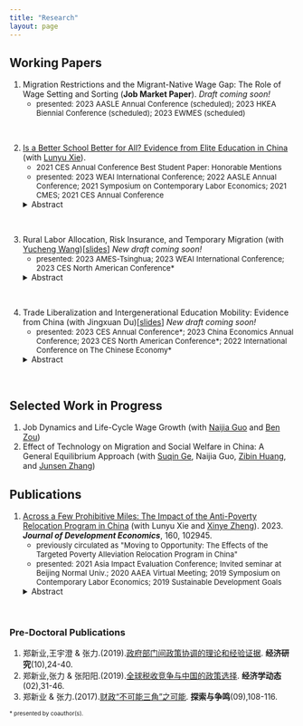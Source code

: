 ```yaml
---
title: "Research"
layout: page
---
```


## Working Papers

1. Migration Restrictions and the Migrant-Native Wage Gap: The Role of Wage Setting and Sorting (**Job Market Paper**). _Draft coming soon!_
    - <font size = 2>presented: 2023 AASLE Annual Conference (scheduled); 2023 HKEA Biennial Conference (scheduled); 2023 EWMES (scheduled)</font>
<br>

2. [Is a Better School Better for All? Evidence from Elite Education in China](http://ssrn.com/abstract=4038574) (with [Lunyu Xie](http://ae.ruc.edu.cn/home/People/Faculty/SortbyDepartment/EnergyEconomics/XieLunyu/index.htm)).
    - <font size = 2>2021 CES Annual Conference Best Student Paper: Honorable Mentions</font>
    - <font size = 2>presented: 2023 WEAI International Conference; 2022 AASLE Annual Conference; 2021 Symposium on Contemporary Labor Economics; 2021 CMES; 2021 CES Annual Conference</font>
    <details>
      <summary>Abstract</summary>
      <font size = 3>A large and growing literature focuses on the causal impacts of elite education on students’ academic outcomes. Yet, current conclusions are contentious. To understand the heterogeneous impacts of elite education, this study utilizes a new empirical strategy based on the fact that the one-shot high school entrance exam (HSEE) in China generates sufficient variation in the academic ability of students even in a narrow bandwidth around the admission cutoff of entering elite high schools. Combining students’ performance on middle school final exams, the HSEE, and the college entrance exam (CEE) in a typical county in China, this study provides direct evidence that well-prepared students benefit more from elite high school education compared to under-prepared students. Peer effects partially explain the heterogeneous effect. Additionally, high-stakes exam results depend highly on one’s unobserved ability to handle such exams. These findings imply that using one-shot high-stakes exam results to allocate educational resources masks students’ actual preparation for elite education, resulting in a misallocation of educational resources.</font>
    </details>
<br>

3. Rural Labor Allocation, Risk Insurance, and Temporary Migration (with [Yucheng Wang](https://yuchengwang.weebly.com))[[slides](https://drive.google.com/file/d/1TapCu4obIzGvAJnSSiCJqqbBiqPV9Nfb/view?usp=sharing)] _New draft coming soon!_
    - <font size = 2>presented: 2023 AMES-Tsinghua; 2023 WEAI International Conference; 2023 CES North American Conference*</font>
    <details>
      <summary>Abstract</summary>
      <font size = 3>Migration risks are an important barrier holding rural households back from allocating labor to urban areas. Existing literature suggests that rural households have better insurance against productivity risks and emphasizes the informal insurance network as a channel. This paper proposes local labor allocation as an alternative channel, highlighting the importance of diversified labor income sources and labor supply flexibility. Using unique and rich longitudinal data on rural households in China, we develop a formal test examining how rural households respond to both aggregate and idiosyncratic shocks and the role of migration in the risk-transmission process. 60.9% of risk insurance occurs during the transmission of agriculture income shock to total labor income, while the transmission of income shock to consumption accounts for 39.1%. This confirms that rural households respond to agricultural shocks by adjusting local labor allocation. We further support the results using annual fluctuations in weather as an exogenous agricultural productivity shock. Based on the empirical findings, we develop a dynamic model of location choice, sectoral labor allocation, and asset accumulation with borrowing constraints. We use the model to study the welfare effects of reducing moving barriers and relaxing borrowing constraints.</font>
    </details>
<br>
    
4. Trade Liberalization and Intergenerational Education Mobility: Evidence from China (with Jingxuan Du)[[slides](https://drive.google.com/file/d/1JthHzQEYFj9nMq0nu-ZMWESnb-nue5kV/view?usp=sharing)] _New draft coming soon!_
    - <font size = 2>presented: 2023 CES Annual Conference*; 2023 China Economics Annual Conference; 2023 CES North American Conference*; 2022 International Conference on The Chinese Economy*</font>
    <details>
      <summary>Abstract</summary>
      <font size = 3>This study examines the impact of trade liberalization on intergenerational education mobility, focusing on China’s accession to the WTO. The negative impact of export tariff reduction on educational outcomes is greater for children from low-educated families than for those from high-educated families, resulting in reduced intergenerational education mobility. Estimations of intergenerational education elasticity also support this finding. This study proposes that the opportunity cost of education alone cannot explain the results and documents another non-negligible mechanism: parents’ time inputs. Parents may reduce their time and effort on children’s education to take new job opportunities created by trade liberalization, negatively affecting children’s early childhood development.</font>
    </details>
<br>

## Selected Work in Progress

1. Job Dynamics and Life-Cycle Wage Growth (with [Naijia Guo](https://sites.google.com/view/naijia-guo/home) and [Ben Zou](https://www.zouben.net))
2. Effect of Technology on Migration and Social Welfare in China: A General Equilibrium Approach (with [Suqin Ge](https://www.gesuqin.com), Naijia Guo, [Zibin Huang](https://www.zibinhuang.com), and [Junsen Zhang](https://person.zju.edu.cn/en/jszhang#942568))

## Publications

1. [Across a Few Prohibitive Miles: The Impact of the Anti-Poverty Relocation Program in China](https://doi.org/10.1016/j.jdeveco.2022.102945) (with Lunyu Xie and [Xinye Zheng](http://ae.ruc.edu.cn/home/People/Faculty/SortbyDepartment/EnergyEconomics/ZhengXinye/index.htm)). 2023. **_Journal of Development Economics_**, 160, 102945.
    - <font size = 2>previously circulated as "Moving to Opportunity: The Effects of the Targeted Poverty Alleviation Relocation Program in China"</font>
    - <font size = 2>presented: 2021 Asia Impact Evaluation Conference; Invited seminar at Beijing Normal Univ.; 2020 AAEA Virtual Meeting; 2019 Symposium on Contemporary Labor Economics; 2019 Sustainable Development Goals</font>
    <details>
      <summary>Abstract</summary>
      <font size = 3>Many households are confined to remote rural villages in the developing world. This study examines the Anti-Poverty Relocation Program in China, considering the village-to-town relocation from agricultural to non-agricultural sectors induced by the program. While exploring a novel administrative data set on impoverished people in a Chinese county, we discovered that the program significantly increased the participants’ income by 9.61%, driven mainly by the increase in wage income. The empirical findings are consistent with the Roy-model perspective, which states that rural households with comparative advantage in non-agricultural sectors could benefit from relocation to nearby towns. This study provides new evidence that mobility barriers across sectors exist even on a small geographic scale in rural areas. The results of the cost–benefit analysis suggest that relocation of households in remote rural areas is a feasible policy tool for overcoming such mobility barriers.</font>
    </details>
<br>  

### Pre-Doctoral Publications

1. 郑新业,王宇澄 & 张力.(2019).[政府部门间政策协调的理论和经验证据](http://www.cnki.com.cn/Article/CJFDTotal-JJYJ201910003.htm). **经济研究**(10),24-40.
2. 郑新业,张力 & 张阳阳.(2019).[全球税收竞争与中国的政策选择](http://www.cnki.com.cn/Article/CJFDTOTAL-JJXD201902004.htm). **经济学动态**(02),31-46.
3. 郑新业 & 张力.(2017).[财政“不可能三角”之可能](http://www.cnki.com.cn/Article/CJFDTOTAL-TSZM201709021.htm). **探索与争鸣**(09),108-116.

<font size = 1> * presented by coauthor(s).
